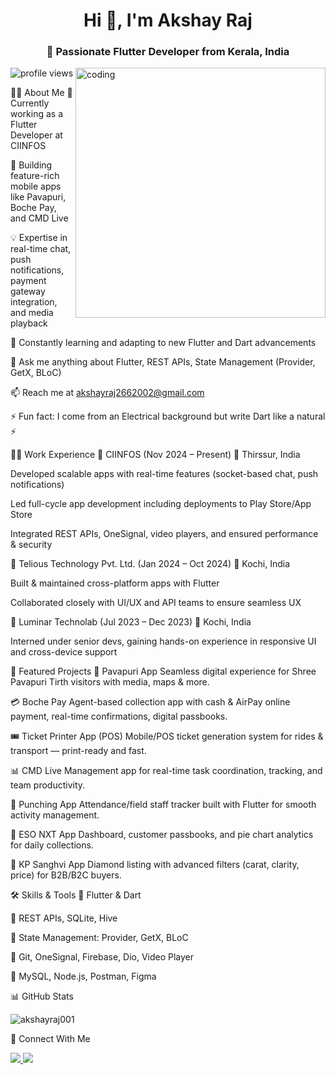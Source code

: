 <h1 align="center">Hi 👋, I'm Akshay Raj</h1> <h3 align="center">🚀 Passionate Flutter Developer from Kerala, India</h3> <img align="right" alt="coding" width="400" src="https://cdn.dribbble.com/users/1162077/screenshots/3848914/media/320984a1257b68f2b8f740b5e4f7f5f7.gif"> <p align="left"> <img src="https://komarev.com/ghpvc/?username=akshayraj001&label=Profile%20views&color=0e75b6&style=flat" alt="profile views" /> </p>
👨‍💻 About Me
🔭 Currently working as a Flutter Developer at CIINFOS

📱 Building feature-rich mobile apps like Pavapuri, Boche Pay, and CMD Live

💡 Expertise in real-time chat, push notifications, payment gateway integration, and media playback

🌱 Constantly learning and adapting to new Flutter and Dart advancements

💬 Ask me anything about Flutter, REST APIs, State Management (Provider, GetX, BLoC)

📫 Reach me at akshayraj2662002@gmail.com

⚡ Fun fact: I come from an Electrical background but write Dart like a natural ⚡

🧑‍💼 Work Experience
💼 CIINFOS (Nov 2024 – Present)
📌 Thirssur, India

Developed scalable apps with real-time features (socket-based chat, push notifications)

Led full-cycle app development including deployments to Play Store/App Store

Integrated REST APIs, OneSignal, video players, and ensured performance & security

💼 Telious Technology Pvt. Ltd. (Jan 2024 – Oct 2024)
📌 Kochi, India

Built & maintained cross-platform apps with Flutter

Collaborated closely with UI/UX and API teams to ensure seamless UX

💼 Luminar Technolab (Jul 2023 – Dec 2023)
📌 Kochi, India

Interned under senior devs, gaining hands-on experience in responsive UI and cross-device support

🚀 Featured Projects
📱 Pavapuri App
Seamless digital experience for Shree Pavapuri Tirth visitors with media, maps & more.

💳 Boche Pay
Agent-based collection app with cash & AirPay online payment, real-time confirmations, digital passbooks.

🎟️ Ticket Printer App (POS)
Mobile/POS ticket generation system for rides & transport — print-ready and fast.

📊 CMD Live
Management app for real-time task coordination, tracking, and team productivity.

📌 Punching App
Attendance/field staff tracker built with Flutter for smooth activity management.

💼 ESO NXT App
Dashboard, customer passbooks, and pie chart analytics for daily collections.

💎 KP Sanghvi App
Diamond listing with advanced filters (carat, clarity, price) for B2B/B2C buyers.

🛠️ Skills & Tools
💙 Flutter & Dart

🔁 REST APIs, SQLite, Hive

🧠 State Management: Provider, GetX, BLoC

🔐 Git, OneSignal, Firebase, Dio, Video Player

🧰 MySQL, Node.js, Postman, Figma

📊 GitHub Stats
<p align="left"> <img src="https://github-readme-stats.vercel.app/api?username=akshayraj001&show_icons=true&theme=radical" alt="akshayraj001" /> </p>
🤝 Connect With Me
<p> <a href="https://www.linkedin.com/in/akshay-raj-2599ab262" target="_blank"> <img src="https://img.shields.io/badge/LinkedIn-blue?logo=linkedin&logoColor=white&style=for-the-badge" /> </a> <a href="https://instagram.com/mad__ash111" target="_blank"> <img src="https://img.shields.io/badge/Instagram-purple?logo=instagram&logoColor=white&style=for-the-badge" /> </a> </p>
